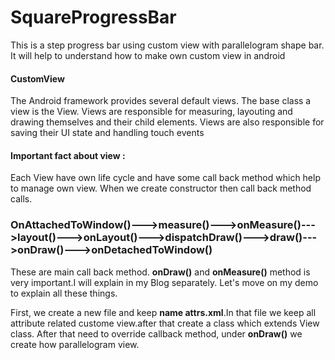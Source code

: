 # SquareProgressBar
This is a step progress bar using custom view with parallelogram shape bar. It will help to understand how to make own custom view in android 

#### CustomView
The Android framework provides several default views. The base class a view is the View. Views are responsible for measuring, layouting and drawing themselves and their child elements. Views are also responsible for saving their UI state and handling touch events

#### Important fact about view :

Each View have own life cycle and have some call back method which help to manage own view. When we create constructor then call back method calls.

### OnAttachedToWindow()--->measure()--->onMeasure()--->layout()--->onLayout()--->dispatchDraw()--->draw()--->onDraw()--->onDetachedToWindow()

These are main call back method. **onDraw()** and **onMeasure()** method is very important.I will explain in my Blog separately.
Let's move on my demo to explain all these things.

First, we create a new file and keep **name attrs.xml**.In that file we keep all attribute related custome view.after that create a class which extends View class. After that need to override callback method, under **onDraw()** we create how parallelogram view.
